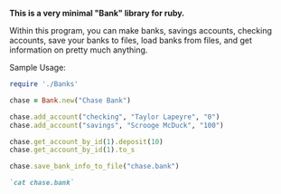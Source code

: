**This is a very minimal "Bank" library for ruby.**

Within this program, you can make banks, savings accounts, checking accounts, save your banks to files, load banks from files, and get information on pretty much anything.

Sample Usage:

``` ruby
require './Banks'

chase = Bank.new("Chase Bank")

chase.add_account("checking", "Taylor Lapeyre", "0")
chase.add_account("savings", "Scrooge McDuck", "100")

chase.get_account_by_id(1).deposit(10)
chase.get_account_by_id(1).to_s

chase.save_bank_info_to_file("chase.bank")

`cat chase.bank`
```
